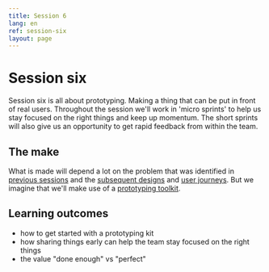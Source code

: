 ```yaml
---
title: Session 6
lang: en
ref: session-six
layout: page
---
```


# Session six

Session six is all about prototyping. Making a thing that can be put in front of real users. Throughout the session we'll work in 'micro sprints' to help us stay focused on the right things and keep up momentum. The short sprints will also give us an opportunity to get rapid feedback from within the team.

## The make

What is made will depend a lot on the problem that was identified in [previous sessions](/en/the-labs/session/three.html) and the [subsequent designs](/en/the-labs/session/four.html) and [user journeys](/en/the-labs/session/five.html). But we imagine that we'll make use of a [prototyping toolkit](https://github.com/learnbymakingwales/lbm-prototype-kit).

## Learning outcomes

* how to get started with a prototyping kit
* how sharing things early can help the team stay focused on the right things  
* the value "done enough" vs "perfect"
